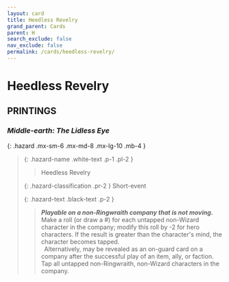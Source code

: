 ```yaml
---
layout: card
title: Heedless Revelry
grand_parent: Cards
parent: H
search_exclude: false
nav_exclude: false
permalink: /cards/heedless-revelry/
---
```


# Heedless Revelry


## PRINTINGS


### _Middle-earth: The Lidless Eye_

{: .hazard .mx-sm-6 .mx-md-8 .mx-lg-10 .mb-4 }
> {: .hazard-name .white-text .p-1 .pl-2 }
> > <div class="hazard-mp"></div>
> > <div class="card-name">Heedless Revelry</div>
>
> {: .hazard-classification .pr-2 }
> Short-event
>
> {: .hazard-text .black-text .p-2 }
> > ***Playable on a non-Ringwraith company that is not moving.*** Make a roll (or draw a #) for each untapped non-Wizard character in the company; modify this roll by -2 for hero characters. If the result is greater than the character's mind, the character becomes tapped.  <br>&ensp;Alternatively, may be revealed as an on-guard card on a company after the successful play of an item, ally, or faction. Tap all untapped non-Ringwraith, non-Wizard characters in the company. 
>
